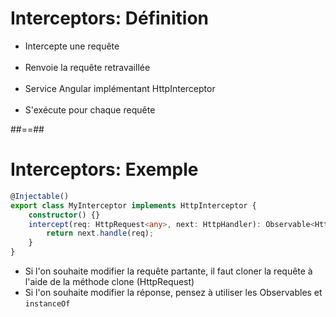 <!-- .slide-->

# Interceptors: Définition

-   Intercepte une requête<br><br>
-   Renvoie la requête retravaillée<br><br>
-   Service Angular implémentant HttpInterceptor<br><br>
-   S'exécute pour chaque requête

##==##

<!-- .slide: class="with-code inconsolata" -->

# Interceptors: Exemple

```typescript
@Injectable()
export class MyInterceptor implements HttpInterceptor {
    constructor() {}
    intercept(req: HttpRequest<any>, next: HttpHandler): Observable<HttpEvent<any>> {
        return next.handle(req);
    }
}
```

<!-- .element: class="big-code" -->

-   Si l'on souhaite modifier la requête partante, il faut cloner la requête à l'aide de la méthode clone (HttpRequest)
-   Si l'on souhaite modifier la réponse, pensez à utiliser les Observables et `instanceOf`
